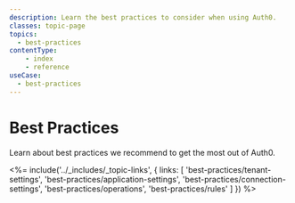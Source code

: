 ```yaml
---
description: Learn the best practices to consider when using Auth0.
classes: topic-page
topics:
  - best-practices
contentType: 
    - index
    - reference
useCase:
  - best-practices
---
```


# Best Practices

Learn about best practices we recommend to get the most out of Auth0.

<%= include('../_includes/_topic-links', { links: [
  'best-practices/tenant-settings',
  'best-practices/application-settings',
  'best-practices/connection-settings',
  'best-practices/operations',
  'best-practices/rules'
] }) %>